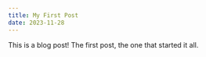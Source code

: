 ```yaml
---
title: My First Post
date: 2023-11-28
---
```


This is a blog post! The first post, the one that started it all.
